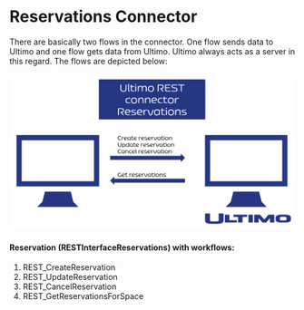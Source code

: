 # Reservations Connector

There are basically two flows in the connector. One flow sends data to Ultimo and one flow gets data from Ultimo. Ultimo always acts as a server in this regard. The flows are depicted below:

![](../../../.gitbook/assets/2.png)

#### **Reservation \(RESTInterfaceReservations\) with workflows:**

1. REST\_CreateReservation
2. REST\_UpdateReservation
3. REST\_CancelReservation
4. REST\_GetReservationsForSpace



